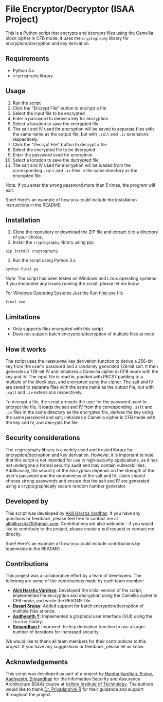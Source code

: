 # File Encryptor/Decryptor (ISAA Project)

This is a Python script that encrypts and decrypts files using the Camellia block cipher in CFB mode. It uses the `cryptography` library for encryption/decryption and key derivation.

## Requirements
- Python 3.x
- `cryptography` library

## Usage
1. Run the script
2. Click the "Encrypt File" button to encrypt a file
3. Select the input file to be encrypted
4. Enter a password to derive a key for encryption
5. Select a location to save the encrypted file
6. The salt and IV used for encryption will be saved to separate files with the same name as the output file, but with `.salt` and `.iv` extensions respectively.
7. Click the "Decrypt File" button to decrypt a file
8. Select the encrypted file to be decrypted
9. Enter the password used for encryption
10. Select a location to save the decrypted file
11. The salt and IV used for encryption will be loaded from the corresponding `.salt` and `.iv` files in the same directory as the encrypted file.

Note: If you enter the wrong password more than 5 times, the program will exit.

Sure! Here's an example of how you could include the installation instructions in the README:

## Installation
1. Clone the repository or download the ZIP file and extract it to a directory of your choice.
2. Install the `cryptography` library using pip:
```
pip install cryptography
```
3. Run the script using Python 3.x:
```
python final.py
``` 
Note: The script has been tested on Windows and Linux operating systems. If you encounter any issues running the script, please let me know.

For Windows Operating Systems Just the Run [final.exe](https://github.com/AkhilHarsha1251/ISAA_DA_Project/blob/main/Windows%20Package%20Files/dist/) file
```
final.exe
``` 
## Limitations
- Only supports files encrypted with this script
- Does not support batch encryption/decryption of multiple files at once

## How it works
The script uses the `PBKDF2HMAC` key derivation function to derive a 256-bit key from the user's password and a randomly generated 128-bit salt. It then generates a 128-bit IV and initializes a Camellia cipher in CFB mode with the key and IV. The input file is read in, padded with PKCS7 padding to a multiple of the block size, and encrypted using the cipher. The salt and IV are saved to separate files with the same name as the output file, but with `.salt` and `.iv` extensions respectively.

To decrypt a file, the script prompts the user for the password used to encrypt the file. It loads the salt and IV from the corresponding `.salt` and `.iv` files in the same directory as the encrypted file, derives the key using the same password and salt, initializes a Camellia cipher in CFB mode with the key and IV, and decrypts the file.

## Security considerations
The `cryptography` library is a widely used and trusted library for encryption/decryption and key derivation. However, it is important to note that this script is not intended for use in high-security applications, as it has not undergone a formal security audit and may contain vulnerabilities. Additionally, the security of the encryption depends on the strength of the user's password and the randomness of the salt and IV. Users should choose strong passwords and ensure that the salt and IV are generated using a cryptographically secure random number generator.

## Developed by
This script was developed by [Akili Harsha Vardhan](). If you have any questions or feedback, please feel free to contact me at akhilharsha78@gmail.com. Contributions are also welcome - if you would like to contribute to the project, please create a pull request or contact me directly.

Sure! Here's an example of how you could include contributions by teammates in the README:

## Contributions
This project was a collaborative effort by a team of developers. The following are some of the contributions made by each team member:

- **[Akili Harsha Vardhan]()**: Developed the initial version of the script, implemented file encryption and decryption using the Camellia cipher in CFB mode, and wrote the README file.
- **[Dasari Srujay]()**: Added support for batch encryption/decryption of multiple files at once.
- **[Aadhyanth Y]()**: Implemented a graphical user interface (GUI) using the `tkinter` library.
- **[Srinandhan I]()**: Improved the key derivation function to use a larger number of iterations for increased security.

We would like to thank all team members for their contributions to this project. If you have any suggestions or feedback, please let us know.

## Acknowledgements
This script was developed as part of a project by [Harsha Vardhan, Srujay, Aadhyanth, Srinandhan]() for the Information Security and Assurance Architecture (ISAA) course at [Vellore Institute of Technology](https://vit.ac.in/). The authors would like to thank [Dr. Priyadarshini R](https://chennai.vit.ac.in/member/dr-priyadarshini-ramasubramanian/) for their guidance and support throughout the project.
